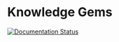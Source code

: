 # Knowledge Gems

[![Documentation Status](https://readthedocs.org/projects/ig-gems/badge/?version=latest)](https://ig-gems.readthedocs.io/en/latest/?badge=latest)



